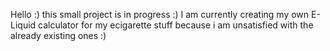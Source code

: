 Hello :) this small project is in progress :)
I am currently creating my own E-Liquid calculator for my ecigarette stuff because i am unsatisfied with the already existing ones :)
